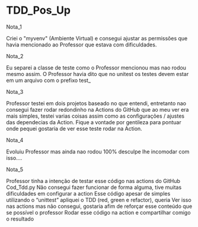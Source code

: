 # TDD_Pos_Up

Nota_1

Criei o "myvenv" (Ambiente Virtual) e consegui ajustar as permissões que havia mencionado ao Professor que estava com dificuldades.

Nota_2

Eu separei a classe de teste como o Professor mencionou mas nao rodou mesmo assim. O Professor havia dito que no
unitest os testes devem estar em um arquivo com o prefixo test_

Nota_3

Professor testei em dois projetos baseado no que entendi, entretanto nao consegui fazer rodar redondinho na Actions do GitHub
que ao meu ver era mais simples, testei varias coisas assim como as configurações / ajustes das dependecias da Action. Fique a vontade
por gentileza para pontuar onde pequei gostaria de ver esse teste rodar na Action.

Nota_4

Evoluiu Professor mas ainda nao rodou 100% desculpe lhe incomodar com isso....

Nota_5

Professor tinha a intenção de testar esse código nas actions do GitHub Cod_Tdd.py
Não consegui fazer funcionar de forma alguma, tive muitas dificuldades em configurar a action
Esse código apesar de simples utilizando o “unittest” apliquei o TDD (red, green e  refactor), queria
Ver isso nas actions mas não consegui, gostaria afim de reforçar esse conteúdo que se possível o professor
Rodar esse código na action e compartilhar comigo o resultado

